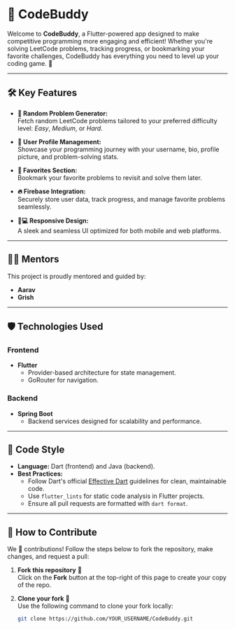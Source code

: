 # 🌟 **CodeBuddy**

Welcome to **CodeBuddy**, a Flutter-powered app designed to make competitive programming more engaging and efficient! Whether you're solving LeetCode problems, tracking progress, or bookmarking your favorite challenges, CodeBuddy has everything you need to level up your coding game. 🚀

---

## 🛠️ **Key Features**
- **🎯 Random Problem Generator:**  
  Fetch random LeetCode problems tailored to your preferred difficulty level: *Easy*, *Medium*, or *Hard*.  

- **👤 User Profile Management:**  
  Showcase your programming journey with your username, bio, profile picture, and problem-solving stats.  

- **🌟 Favorites Section:**  
  Bookmark your favorite problems to revisit and solve them later.  

- **🔥 Firebase Integration:**  
  Securely store user data, track progress, and manage favorite problems seamlessly.

- **📱💻 Responsive Design:**  
  A sleek and seamless UI optimized for both mobile and web platforms.  

---

## 🧑‍🏫 **Mentors**  
This project is proudly mentored and guided by:  
- **Aarav**  
- **Grish**

---

## 🛡️ **Technologies Used**
### **Frontend**  
- **Flutter**  
  - Provider-based architecture for state management.  
  - GoRouter for navigation.  

### **Backend**  
- **Spring Boot**  
  - Backend services designed for scalability and performance.

---

## 🔧 **Code Style**
- **Language:** Dart (frontend) and Java (backend).  
- **Best Practices:**  
  - Follow Dart's official [Effective Dart](https://dart.dev/guides/language/effective-dart) guidelines for clean, maintainable code.  
  - Use `flutter_lints` for static code analysis in Flutter projects.  
  - Ensure all pull requests are formatted with `dart format`.  

---

## 🤝 **How to Contribute**
We 💖 contributions! Follow the steps below to fork the repository, make changes, and request a pull:

1. **Fork this repository** 🍴  
   Click on the **Fork** button at the top-right of this page to create your copy of the repo.

2. **Clone your fork** 🔗  
   Use the following command to clone your fork locally:  
   ```bash
   git clone https://github.com/YOUR_USERNAME/CodeBuddy.git
